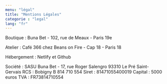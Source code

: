```yaml
---
menu: "légal"
title: "Mentions Légales"
categorie : "legal"
lang: "fr"
---
```

Boutique : Buna Bet - 102, rue de Meaux - Paris 19e

Atelier : Café 366 chez Beans on Fire - Cap 18 - Paris 18

Hébergement : Netlify et Github

Société :
SASU Buna Bet - 17, rue Roger Salengro 93310 Le Pré Saint-Gervais
RCS : Bobigny B 814 710 554
Siret : 81471055400019
Capital : 5000 euros
TVA : FR73814710554


